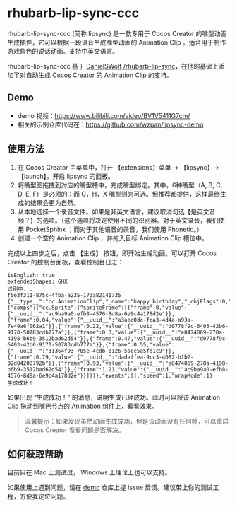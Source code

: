 # rhubarb-lip-sync-ccc

rhubarb-lip-sync-ccc (简称 lipsync) 是一款专用于 Cocos Creator 的嘴型动画生成插件，它可以根据一段语音生成嘴型动画的 Animation Clip 。适合用于制作游戏角色的说话动画。支持中英文语言。

rhubarb-lip-sync-ccc 基于 [DanielSWolf /rhubarb-lip-sync](https://github.com/DanielSWolf/rhubarb-lip-sync)，在他的基础上添加了对自动生成 Cocos Creator 的 Animation Clip 的支持。

## Demo

* demo 视频：<https://www.bilibili.com/video/BV1V5411G7cm/>
* 相关的示例仓库代码在：<https://github.com/wzpan/lipsync-demo>

## 使用方法

1. 在 Cocos Creator 主菜单中，打开 【extensions】菜单 -> 【lipsync】-> 【launch】。开启 lipsync 的面板。
2. 将嘴型图拖拽到对应的嘴型槽中，完成嘴型绑定。其中，6种嘴型（A, B, C, D, E, F）是必须的；而 G，H，X 嘴型则为可选。但推荐都提供，这样最终生成的结果会更为自然。
3. 从本地选择一个录音文件。如果是非英文语言，建议取消勾选【是英文音频？】的选项。（这个选项将决定使用不同的识别器。对于英文录音，我们使用 PocketSphinx ；而对于其他语音的录音，我们使用 Phonetic。）
4. 创建一个空的 Animation Clip ，并拖入目标 Animation Clip 槽位中。

完成以上四步之后，点击 【生成】 按钮，即开始生成动画。可以打开 Cocos Creator 的控制台面板，查看控制台日志：

```
isEnglish: true
extendedShapes: GHX
识别中...
f5e3f311-875c-4fba-a235-173a82141735
{"__type__":"cc.AnimationClip","_name":"happy_birthday","_objFlags":0,"_duration":1.32,"sample":100,"curveData":{"comps":{"cc.Sprite":{"spriteFrame":[{"frame":0,"value":{"__uuid__":"ac9ba9a0-efb8-4576-8d8a-6e9c4a178d2e"}},{"frame":0.04,"value":{"__uuid__":"a3aec0dc-fca3-4d4a-a93a-7e49a6f062a1"}},{"frame":0.22,"value":{"__uuid__":"d0778f9c-6403-42b6-9170-50783cdb777a"}},{"frame":0.3,"value":{"__uuid__":"e8474869-278a-4198-b6b9-3512bad62d54"}},{"frame":0.47,"value":{"__uuid__":"d0778f9c-6403-42b6-9170-50783cdb777a"}},{"frame":0.55,"value":{"__uuid__":"31364f93-705e-4cdb-b126-5acc5a5fd1c9"}},{"frame":0.79,"value":{"__uuid__":"dadaffea-9cc3-4082-b1b2-02d84200792b"}},{"frame":0.93,"value":{"__uuid__":"e8474869-278a-4198-b6b9-3512bad62d54"}},{"frame":1.21,"value":{"__uuid__":"ac9ba9a0-efb8-4576-8d8a-6e9c4a178d2e"}}]}}},"events":[],"speed":1,"wrapMode":1}
生成成功！
```

如果出现 “生成成功！” 的消息，说明生成已经成功。此时可以将该 Animation Clip 拖动到嘴巴节点的 Animation 组件上，看看效果。

> 温馨提示：如果发现虽然动画生成成功，但是该动画没有任何帧，可以重启 Cocos Creator 看看问题是否解决。

## 如何获取帮助

目前只在 Mac 上测试过， Windows 上理论上也可以支持。

如果使用上遇到问题，请在 [demo](https://github.com/wzpan/lipsync-demo/issues) 仓库上提 issue 反馈。建议带上你的测试工程，方便我定位问题。